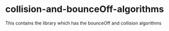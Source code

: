 # collision-and-bounceOff-algorithms
This contains the library which has the bounceOff and collision algorithms
